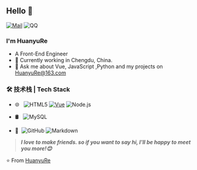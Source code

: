 ## Hello 👋
[![Mail](https://img.shields.io/badge/-HuanyuRe@163.com-c14438?style=flat&logo=gmail&logoColor=white)](mailto:HuanyuRe@163.com)
![QQ](https://img.shields.io/badge/QQ-1298711060-red.svg "QQ")



### I'm HuanyuRe

- A Front-End Engineer
- 🌱 Currently working in Chengdu, China.
- 💬 Ask me about Vue, JavaScript ,Python and my projects on [HuanyuRe@163.com](mailto:HuanyuRe@163.com)

### 🛠 技术栈 | Tech Stack

- 🌐 &#160; ![HTML5](https://img.shields.io/badge/-HTML5-333333?style=flat&logo=HTML5)
[![Vue](https://img.shields.io/badge/-Vue.js-42b883?style=flat&logo=data:image/svg+xml;base64,PHN2ZyByb2xlPSJpbWciIHZpZXdCb3g9IjAgMCAyNCAyNCIgeG1sbnM9Imh0dHA6Ly93d3cudzMub3JnLzIwMDAvc3ZnIj48dGl0bGU+VnVlLmpzPC90aXRsZT48cGF0aCBkPSJNMjQsMS42MUgxNC4wNkwxMiw1LjE2LDkuOTQsMS42MUgwTDEyLDIyLjM5Wk0xMiwxNC4wOCw1LjE2LDIuMjNIOUw5LDYuNDFsMi40MS00LjE4aDQuNDNaIi8+PC9zdmc+)](https://vuejs.org/)
![Node.js](https://img.shields.io/badge/-Node.js-43853d?style=flat&logo=data:image/svg+xml;base64,PHN2ZyByb2xlPSJpbWciIHZpZXdCb3g9IjAgMCAyNCAyNCIgeG1sbnM9Imh0dHA6Ly93d3cudzMub3JnLzIwMDAvc3ZnIj48dGl0bGU+Tm9kZS5qczwvdGl0bGU+PHBhdGggZD0iTTEyIDBjLS4zMjEgMC0uNjQxLjA4NC0uOTIyLjI0N2wtMi45MzYtMS43MzdjLS40MzguMjQ1LS4yMjQuMzMyLS4wOC4zODNjLjU4NS4yMDMuNzAzLjI1LjEuNjA0Yy4wNjUuMDM3LjE1MS4wMjMuMjE4LS4wMTdsMi4yNTYtMS4zMzlDOS4xMTIgMCA5LjIwNiAwIDAgMTIuM2MuMDgyLS4wNDcuMTAzLS4xNDEuMDQ4LS4yMzUuMDYtLjAwNy4xNDguMDA3LjIzOC4wMjQyTDIgTTEyIDE0LjA4IDUuMTYgMi4yM0g5TDUgOS4yNzNINk4gNi40MWwyLjQxLTQuMThaIi8+PC9zdmc+)


- 🛢 &#160; ![MySQL](https://img.shields.io/badge/-MySQL-333333?style=flat&logo=mysql)
- 🔧 &#160;![GitHub](https://img.shields.io/badge/-GitHub-333333?style=flat&logo=github)
  ![Markdown](https://img.shields.io/badge/-Markdown-333333?style=flat&logo=markdown)

> ***I love to make friends. so if you want to say hi, I'll be happy to meet you more!😊***

⭐️ From [HuanyuRe](https://github.com/HuanyuRe)
